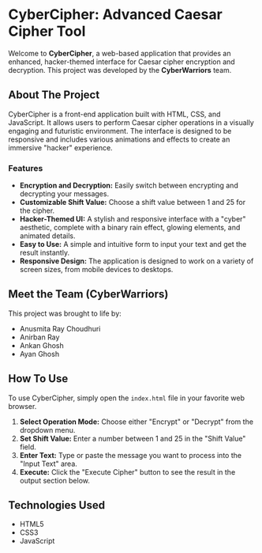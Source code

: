 # CyberCipher: Advanced Caesar Cipher Tool

Welcome to **CyberCipher**, a web-based application that provides an enhanced, hacker-themed interface for Caesar cipher encryption and decryption. This project was developed by the **CyberWarriors** team.

## About The Project

CyberCipher is a front-end application built with HTML, CSS, and JavaScript. It allows users to perform Caesar cipher operations in a visually engaging and futuristic environment. The interface is designed to be responsive and includes various animations and effects to create an immersive "hacker" experience.

### Features

*   **Encryption and Decryption:** Easily switch between encrypting and decrypting your messages.
*   **Customizable Shift Value:** Choose a shift value between 1 and 25 for the cipher.
*   **Hacker-Themed UI:** A stylish and responsive interface with a "cyber" aesthetic, complete with a binary rain effect, glowing elements, and animated details.
*   **Easy to Use:** A simple and intuitive form to input your text and get the result instantly.
*   **Responsive Design:** The application is designed to work on a variety of screen sizes, from mobile devices to desktops.

## Meet the Team (CyberWarriors)

This project was brought to life by:
*   Anusmita Ray Choudhuri
*   Anirban Ray
*   Ankan Ghosh
*   Ayan Ghosh

## How To Use

To use CyberCipher, simply open the `index.html` file in your favorite web browser.

1.  **Select Operation Mode:** Choose either "Encrypt" or "Decrypt" from the dropdown menu.
2.  **Set Shift Value:** Enter a number between 1 and 25 in the "Shift Value" field.
3.  **Enter Text:** Type or paste the message you want to process into the "Input Text" area.
4.  **Execute:** Click the "Execute Cipher" button to see the result in the output section below.

## Technologies Used

*   HTML5
*   CSS3
*   JavaScript
